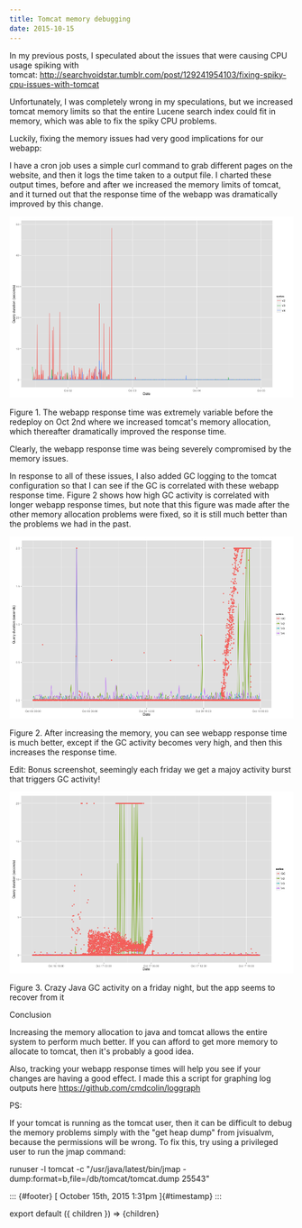 ```yaml
---
title: Tomcat memory debugging
date: 2015-10-15
---
```


In my previous posts, I speculated about the issues that were causing
CPU usage spiking with
tomcat: <http://searchvoidstar.tumblr.com/post/129241954103/fixing-spiky-cpu-issues-with-tomcat>

Unfortunately, I was completely wrong in my speculations, but we
increased tomcat memory limits so that the entire Lucene search index
could fit in memory, which was able to fix the spiky CPU problems.

Luckily, fixing the memory issues had very good implications for our
webapp:

I have a cron job uses a simple curl command to grab different pages on
the website, and then it logs the time taken to a output file. I charted
these output times, before and after we increased the memory limits of
tomcat, and it turned out that the response time of the webapp was
dramatically improved by this change.

[](/media/131229569383_0.png)

![](/media/131229569383_0.png)

Figure 1. The webapp response time was extremely variable before the
redeploy on Oct 2nd where we increased tomcat's memory allocation, which
thereafter dramatically improved the response time.

Clearly, the webapp response time was being severely compromised by the
memory issues.

In response to all of these issues, I also added GC logging to the
tomcat configuration so that I can see if the GC is correlated with
these webapp response time. Figure 2 shows how high GC activity is
correlated with longer webapp response times, but note that this figure
was made after the other memory allocation problems were fixed, so it is
still much better than the problems we had in the past.

[](/media/131229569383_1.png)

![](/media/131229569383_1.png)

Figure 2. After increasing the memory, you can see webapp response time
is much better, except if the GC activity becomes very high, and then
this increases the response time.

Edit: Bonus screenshot, seemingly each friday we get a majoy activity
burst that triggers GC activity!

![](/media/131229569383_2.png)

Figure 3. Crazy Java GC activity on a friday night, but the app seems to
recover from it

Conclusion

Increasing the memory allocation to java and tomcat allows the entire
system to perform much better. If you can afford to get more memory to
allocate to tomcat, then it's probably a good idea.

Also, tracking your webapp response times will help you see if your
changes are having a good effect. I made this a script for graphing log
outputs here <https://github.com/cmdcolin/loggraph>

PS:

If your tomcat is running as the tomcat user, then it can be difficult
to debug the memory problems simply with the "get heap dump" from
jvisualvm, because the permissions will be wrong. To fix this, try using
a privileged user to run the jmap command:

runuser -l tomcat -c "/usr/java/latest/bin/jmap
-dump:format=b,file=/db/tomcat/tomcat.dump 25543"

::: {#footer}
[ October 15th, 2015 1:31pm ]{#timestamp}
:::

export default ({ children }) => <Layout>{children}</Layout>
